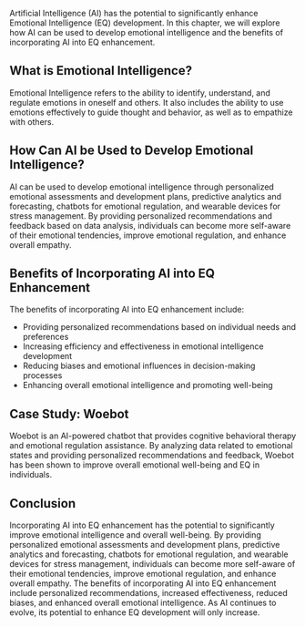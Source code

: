 
Artificial Intelligence (AI) has the potential to significantly enhance Emotional Intelligence (EQ) development. In this chapter, we will explore how AI can be used to develop emotional intelligence and the benefits of incorporating AI into EQ enhancement.

What is Emotional Intelligence?
-------------------------------

Emotional Intelligence refers to the ability to identify, understand, and regulate emotions in oneself and others. It also includes the ability to use emotions effectively to guide thought and behavior, as well as to empathize with others.

How Can AI be Used to Develop Emotional Intelligence?
-----------------------------------------------------

AI can be used to develop emotional intelligence through personalized emotional assessments and development plans, predictive analytics and forecasting, chatbots for emotional regulation, and wearable devices for stress management. By providing personalized recommendations and feedback based on data analysis, individuals can become more self-aware of their emotional tendencies, improve emotional regulation, and enhance overall empathy.

Benefits of Incorporating AI into EQ Enhancement
------------------------------------------------

The benefits of incorporating AI into EQ enhancement include:

* Providing personalized recommendations based on individual needs and preferences
* Increasing efficiency and effectiveness in emotional intelligence development
* Reducing biases and emotional influences in decision-making processes
* Enhancing overall emotional intelligence and promoting well-being

Case Study: Woebot
------------------

Woebot is an AI-powered chatbot that provides cognitive behavioral therapy and emotional regulation assistance. By analyzing data related to emotional states and providing personalized recommendations and feedback, Woebot has been shown to improve overall emotional well-being and EQ in individuals.

Conclusion
----------

Incorporating AI into EQ enhancement has the potential to significantly improve emotional intelligence and overall well-being. By providing personalized emotional assessments and development plans, predictive analytics and forecasting, chatbots for emotional regulation, and wearable devices for stress management, individuals can become more self-aware of their emotional tendencies, improve emotional regulation, and enhance overall empathy. The benefits of incorporating AI into EQ enhancement include personalized recommendations, increased effectiveness, reduced biases, and enhanced overall emotional intelligence. As AI continues to evolve, its potential to enhance EQ development will only increase.
